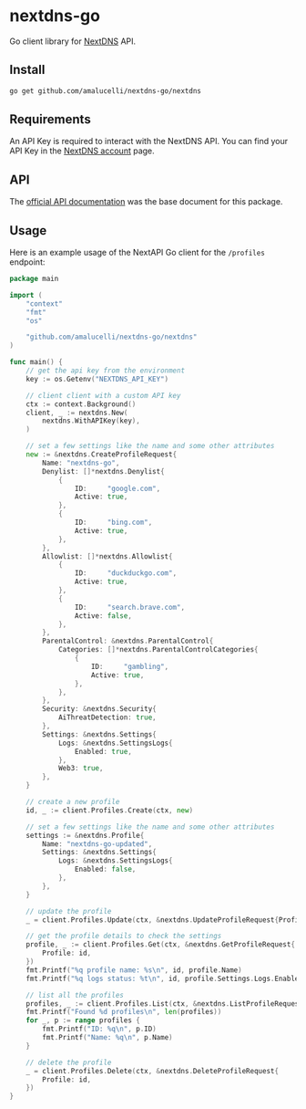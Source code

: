 # nextdns-go

Go client library for [NextDNS](https://nextdns.io/) API.

## Install

```bash
go get github.com/amalucelli/nextdns-go/nextdns
```

## Requirements

An API Key is required to interact with the NextDNS API.
You can find your API Key in the [NextDNS account](https://my.nextdns.io/account) page.

## API

The [official API documentation](https://nextdns.github.io/api/) was the base document for this package.

## Usage

Here is an example usage of the NextAPI Go client for the `/profiles` endpoint:

```go
package main

import (
	"context"
	"fmt"
	"os"

	"github.com/amalucelli/nextdns-go/nextdns"
)

func main() {
	// get the api key from the environment
	key := os.Getenv("NEXTDNS_API_KEY")

	// client client with a custom API key
	ctx := context.Background()
	client, _ := nextdns.New(
		nextdns.WithAPIKey(key),
	)

	// set a few settings like the name and some other attributes
	new := &nextdns.CreateProfileRequest{
		Name: "nextdns-go",
		Denylist: []*nextdns.Denylist{
			{
				ID:     "google.com",
				Active: true,
			},
			{
				ID:     "bing.com",
				Active: true,
			},
		},
		Allowlist: []*nextdns.Allowlist{
			{
				ID:     "duckduckgo.com",
				Active: true,
			},
			{
				ID:     "search.brave.com",
				Active: false,
			},
		},
		ParentalControl: &nextdns.ParentalControl{
			Categories: []*nextdns.ParentalControlCategories{
				{
					ID:     "gambling",
					Active: true,
				},
			},
		},
		Security: &nextdns.Security{
			AiThreatDetection: true,
		},
		Settings: &nextdns.Settings{
			Logs: &nextdns.SettingsLogs{
				Enabled: true,
			},
			Web3: true,
		},
	}

	// create a new profile
	id, _ := client.Profiles.Create(ctx, new)

	// set a few settings like the name and some other attributes
	settings := &nextdns.Profile{
		Name: "nextdns-go-updated",
		Settings: &nextdns.Settings{
			Logs: &nextdns.SettingsLogs{
				Enabled: false,
			},
		},
	}

	// update the profile
	_ = client.Profiles.Update(ctx, &nextdns.UpdateProfileRequest{Profile: id}, settings)

	// get the profile details to check the settings
	profile, _ := client.Profiles.Get(ctx, &nextdns.GetProfileRequest{
		Profile: id,
	})
	fmt.Printf("%q profile name: %s\n", id, profile.Name)
	fmt.Printf("%q logs status: %t\n", id, profile.Settings.Logs.Enabled)

	// list all the profiles
	profiles, _ := client.Profiles.List(ctx, &nextdns.ListProfileRequest{})
	fmt.Printf("Found %d profiles\n", len(profiles))
	for _, p := range profiles {
		fmt.Printf("ID: %q\n", p.ID)
		fmt.Printf("Name: %q\n", p.Name)
	}

	// delete the profile
	_ = client.Profiles.Delete(ctx, &nextdns.DeleteProfileRequest{
		Profile: id,
	})
}
```
